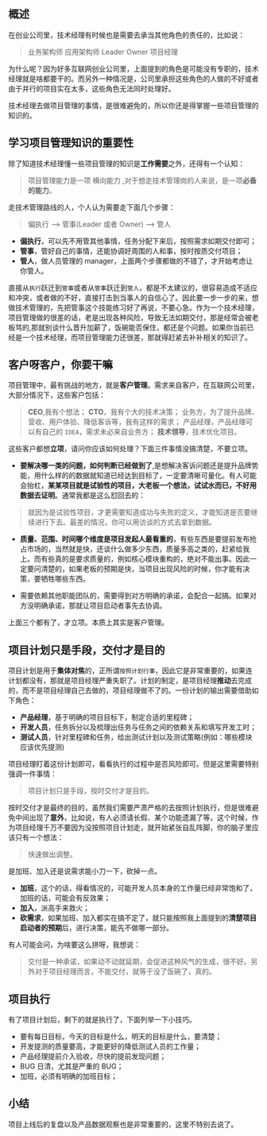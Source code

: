 ## 概述

在创业公司里，技术经理有时候也是需要去承当其他角色的责任的，比如说：

> 业务架构师 应用架构师 Leader Owner 项目经理

为什么呢？因为好多互联网创业公司里，上面提到的角色是可能没有专职的，技术经理就是啥都要干的。而另外一种情况是，公司里承担这些角色的人做的不好或者由于并行的项目实在太多，这些角色无法同时处理好。

技术经理去做项目管理的事情，是很难避免的，所以你还是得掌握一些项目管理的知识的。

## 学习项目管理知识的重要性

除了知道技术经理懂一些项目管理的知识是**工作需要**之外，还得有一个认知：

> 项目管理能力是一项 横向能力 ,对于想走技术管理岗的人来说，是一项**必备的能力**。

走技术管理路线的人，个人认为需要走下面几个步骤：

> 偏执行 --> 管事(Leader 或者 Owner) --> 管人

- **偏执行**，可以先不用管其他事情，任务分配下来后，按照需求如期交付即可；
- **管事**，管好自己的事情，还能协调好周围的人和事，按时按质交付项目；
- **管人**，做人员管理的 manager，上面两个步骤都做的不错了，才开始考虑让你管人。

直接从`执行`跃迁到`管事`或者从`管事`跃迁到`管人`，都是不太建议的，很容易造成不适应和冲突，或者做的不好，直接打击到当事人的自信心了。因此要一步一步的来，想做技术管理的，先把管事这个技能练习好了再说，不要心急。作为一个技术经理，项目管理做的很差的话，老是出现各种风险，导致无法如期交付，那是经常会被老板骂的,那就别谈什么晋升加薪了，饭碗能否保住，都还是个问题。如果你当前已经是一个技术经理，而项目管理能力还很差，那就得赶紧去补补相关的知识了。

## 客户呀客户，你要干嘛

项目管理中，最有挑战的地方，就是**客户管理**。需求来自客户，在互联网公司里，大部分情况下，这些客户包括：

> **CEO**,我有个想法； **CTO**，我有个大的技术决策； 业务方，为了提升品牌、营收、用户体验、降低客诉等，我有这样的需求； 产品经理，产品经理可以有自己的 `IDEA`，需求未必来自业务方； **技术领导**，技术优化项目。

这些客户都想**立项**，请问你应该如何处理？下面三件事情没搞清楚，不要立项。

- **要解决哪一类的问题，如何判断已经做到了**,是想解决客诉问题还是提升品牌势能，用什么样的的数据就知道已经达到目标了，一定要清晰可量化。有人可能会抬杠，**某某项目就是试验性的项目，大老板一个想法，试试水而已，不好用数据去证明**。通常我都是这么怼回去的：

> 就因为是试验性项目，才更需要知道成功与失败的定义，才能知道是否要继续进行下去。最差的情况，你可以用访谈的方式去拿到数据。

- **质量、范围、时间哪个维度是项目发起人最看重的**，有些东西是要提前发布抢占市场的，当然就是快，还谈什么做多少东西，质量多高之类的，赶紧给我上。而有些真的是要求质量的，例如核心模块重构的，绝对不能出事。因此一定要问清楚的，如果老板的预期是快，当项目出现风险的时候，你才能有决策，要牺牲哪些东西。

- 需要依赖其他职能团队的，需要得到对方明确的承诺，会配合一起搞。如果对方没明确承诺，那就让项目启动者事先去协调。

上面三个都有了，才立项。本质上其实是客户管理。

## 项目计划只是手段，交付才是目的

项目计划是用于**集体对焦**的，正所谓`按照计划行事`，因此它是非常重要的，如果连计划都没有，那就是项目经理严重失职了。计划的制定，是项目经理**推动**去完成的，而不是项目经理自己去做的，项目经理做不了的。一份计划的输出需要借助如下角色：

- **产品经理**，基于明确的项目目标下，制定合适的里程碑；
- **开发人员**，任务拆分以及梳理出任务与任务之间的依赖关系和填写开发工时；
- **测试人员**，针对里程碑和任务，给出测试计划以及测试策略(例如：哪些模块应该优先提测)

项目经理盯着这份计划即可，看看执行的过程中是否风险即可。但是这里需要特别强调一件事情：

> 项目计划只是手段，按时交付才是目的。

按时交付才是最终的目的，虽然我们需要严肃严格的去按照计划执行，但是很难避免中间出现了**意外**，比如说，有人必须请长假、某个功能遗漏了等，这个时候，作为项目经理千万不要因为没按照项目计划走，就开始紧张自乱阵脚，你的脑子里应该只有一个想法：

> 快速做出调整。

是加班、加入还是说需求能小刀一下，砍掉一点。

- **加班**，这个的话，得看情况的，可能开发人员本身的工作量已经非常饱和了，加班的话，可能会有反效果；
- **加入**，派高手来救火；
- **砍需求**，如果加班、加入都实在搞不定了，就只能按照我上面提到的**清楚项目启动者的预期**后，进行决策，能先不做哪一部分。

有人可能会问，为啥要这么拼呀，我想说：

> 交付是一种承诺，如果动不动就延期，会促进这种风气的生成，很不好。另外对于项目经理而言，不能交付，就等于没了饭碗了，真的。

## 项目执行

有了项目计划后，剩下的就是执行了，下面列举一下小技巧。

- 要有每日目标，今天的目标是什么，明天的目标是什么，要清楚；
- 开发提测的质量要高，才能更好的降低测试人员的工作量；
- 产品经理提前介入验收，尽快的提前发现问题；
- BUG 日清，尤其是严重的 BUG；
- 加班，必须有明确的加班目标；

## 小结

项目上线后的复盘以及产品数据观察也是非常重要的，这里不特别去说了。